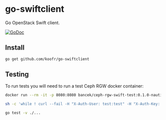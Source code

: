 go-swiftclient
==============

Go OpenStack Swift client.

[![GoDoc](https://godoc.org/github.com/koofr/go-swiftclient?status.png)](https://godoc.org/github.com/koofr/go-swiftclient)

## Install

```sh
go get github.com/koofr/go-swiftclient
```

## Testing

To run tests you will need to run a test Ceph RGW docker container:

```sh
docker run --rm -it -p 8080:8080 bancek/ceph-rgw-swift-test:0.1.0-nautilus

sh -c 'while ! curl --fail -H "X-Auth-User: test:test" -H "X-Auth-Key: test" http://localhost:8080/auth/v1.0 2>/dev/null; do echo "waiting for swift" && sleep 1; done; echo'

go test -v ./...
```

